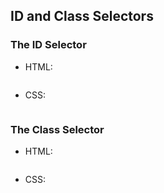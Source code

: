 ## ID and Class Selectors

### The ID Selector

  * HTML:

    ~~~ {.html insert="../../../src/examples/css/id.html" token="html"}
    ~~~


  * CSS:

    ~~~ {.css insert="../../../src/examples/css/id.html" token="css"}
    ~~~

### The Class Selector

  * HTML:

    ~~~ {.html insert="../../../src/examples/css/classes.html" token="html"}
    ~~~


  * CSS:

    ~~~ {.css insert="../../../src/examples/css/classes.html" token="css"}
    ~~~
